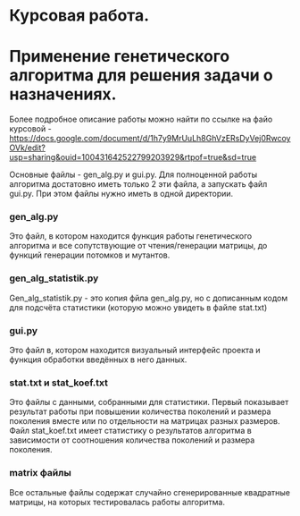 # Курсовая работа.
# Применение генетического алгоритма для решения задачи о назначениях.
Более подробное описание работы можно найти по ссылке на файо курсовой - https://docs.google.com/document/d/1h7y9MrUuLh8GhVzERsDyVej0RwcoyOVk/edit?usp=sharing&ouid=100431642522799203929&rtpof=true&sd=true

Основные файлы - gen_alg.py и gui.py. Для полноценной работы алгоритма достатовно иметь только 2 эти файла, а запускать файл gui.py. При этом файлы нужно иметь в одной директории.

### gen_alg.py
Это файл, в котором находится функция работы генетического алгоритма и все сопутствующие от чтения/генерации матрицы, до функций генерации потомков и мутантов.

### gen_alg_statistik.py
Gen_alg_statistik.py - это копия фйла gen_alg.py, но с дописанным кодом для подсчёта статистики (которую можно увидеть в файле stat.txt)

### gui.py
Это файл в, котором находится визуальный интерфейс проекта и функция обработки введённых в него данных.

### stat.txt и stat_koef.txt
Это файлы с данными, собранными для статистики. Первый показывает результат работы при повышении количества поколений и размера поколения вместе или по отдельности на матрицах разных размеров. Файл stat_koef.txt имеет статистику о результатов алгоритма в зависимости от соотношения количества поколений и размера поколения.

### matrix файлы
Все остальные файлы содержат случайно сгенерированные квадратные матрицы, на которых тестировалась работы алгоритма.
